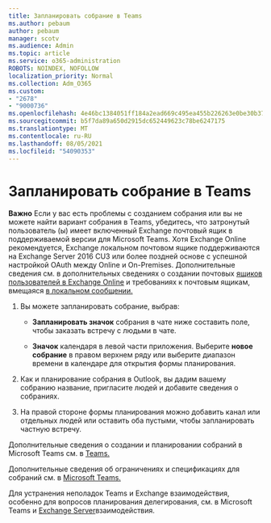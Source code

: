 ```yaml
---
title: Запланировать собрание в Teams
ms.author: pebaum
author: pebaum
manager: scotv
ms.audience: Admin
ms.topic: article
ms.service: o365-administration
ROBOTS: NOINDEX, NOFOLLOW
localization_priority: Normal
ms.collection: Adm_O365
ms.custom:
- "2678"
- "9000736"
ms.openlocfilehash: 4e46bc1384051ff184a2ead669c495ea455b226263e0be30b37a339151d810a4
ms.sourcegitcommit: b5f7da89a650d2915dc652449623c78be6247175
ms.translationtype: MT
ms.contentlocale: ru-RU
ms.lasthandoff: 08/05/2021
ms.locfileid: "54090353"
---
```

# <a name="schedule-a-meeting-in-teams"></a>Запланировать собрание в Teams

**Важно** Если у вас есть проблемы с созданием собрания или вы не можете найти вариант собрания в Teams, убедитесь, что затронутый пользователь (ы) имеет включенный Exchange почтовый ящик в поддерживаемой версии для Microsoft Teams. Хотя Exchange Online рекомендуется, Exchange локальном почтовом ящике поддерживаются на Exchange Server 2016 CU3 или более поздней основе с успешной настройкой OAuth между Online и On-Premises. Дополнительные сведения см. в дополнительных сведениях о создании почтовых [ящиков пользователей в Exchange Online](https://docs.microsoft.com/exchange/recipients-in-exchange-online/create-user-mailboxes) и требованиях к почтовым ящикам, вмещаяся [в локальном сообщении.](https://docs.microsoft.com/microsoftteams/exchange-teams-interact#requirements-for-mailboxes-hosted-on-premises) 

1. Вы можете запланировать собрание, выбрав:

    - **Запланировать значок** собрания в чате ниже составить поле, чтобы заказать встречу с людьми в чате.

    - **Значок** календаря в левой части приложения. Выберите **новое собрание** в правом верхнем ряду или выберите диапазон времени в календаре для открытия формы планирования.

2. Как и планирование собрания в Outlook, вы дадим вашему собранию название, пригласите людей и добавите сведения о собраниях.

3. На правой стороне формы планирования можно добавить канал или отдельных людей или оставить оба пустыми, чтобы запланировать частную встречу.

Дополнительные сведения о создании и планировании собраний в Microsoft Teams см. в [Teams.](https://support.office.com/article/Schedule-a-meeting-in-Teams-943507a9-8583-4c58-b5d2-8ec8265e04e5)

Дополнительные сведения об ограничениях и спецификациях для собраний см. в [Microsoft Teams.](https://docs.microsoft.com/microsoftteams/limits-specifications-teams#meetings-and-calls)

Для устранения неполадок Teams и Exchange взаимодействия, особенно для вопросов планирования делегирования, см. в Microsoft Teams и [Exchange Server](https://docs.microsoft.com/microsoftteams/troubleshoot/known-issues/teams-exchange-interaction-issue)взаимодействия.